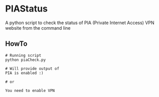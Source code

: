 # PIAStatus
A python script to check the status of PIA (Private Internet Access)
VPN website from the command line

## HowTo

    # Running script
    python piaCheck.py
    
    # Will provide output of
    PIA is enabled :)
    
    # or
    
    You need to enable VPN
